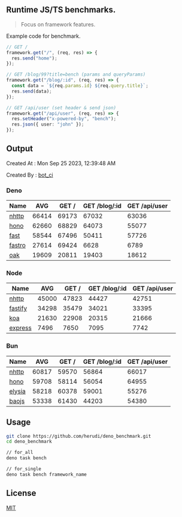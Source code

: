 ## Runtime JS/TS benchmarks.

> Focus on framework features.

Example code for benchmark.
```ts
// GET /
framework.get("/", (req, res) => {
  res.send("home");
});

// GET /blog/99?title=bench (params and queryParams)
framework.get("/blog/:id", (req, res) => {
  const data = `${req.params.id} ${req.query.title}`;
  res.send(data);
});

// GET /api/user (set header & send json)
framework.get("/api/user", (req, res) => {
  res.setHeader("x-powered-by", "bench");
  res.json({ user: "john" });
});
```

## Output
Created At : Mon Sep 25 2023, 12:39:48 AM

Created By : [bot_ci](https://github.com/herudi/deno_benchmarks/commits?author=github-actions%5Bbot%5D)


### Deno
|Name|AVG|GET /|GET /blog/:id|GET /api/user|
|----|----|----|----|----|
|[nhttp](https://github.com/nhttp/nhttp)|66414|69173|67032|63036|
|[hono](https://github.com/honojs/hono)|62660|68829|64073|55077|
|[fast](https://github.com/danteissaias/fast)|58544|67496|50411|57726|
|[fastro](https://github.com/fastrodev/fastro)|27614|69424|6628|6789|
|[oak](https://github.com/oakserver/oak)|19609|20811|19403|18612|
  


### Node
|Name|AVG|GET /|GET /blog/:id|GET /api/user|
|----|----|----|----|----|
|[nhttp](https://github.com/nhttp/nhttp)|45000|47823|44427|42751|
|[fastify](https://github.com/fastify/fastify)|34298|35479|34021|33395|
|[koa](https://github.com/koajs/koa)|21630|22908|20315|21666|
|[express](https://github.com/expressjs/express)|7496|7650|7095|7742|
  


### Bun
|Name|AVG|GET /|GET /blog/:id|GET /api/user|
|----|----|----|----|----|
|[nhttp](https://github.com/nhttp/nhttp)|60817|59570|56864|66017|
|[hono](https://github.com/honojs/hono)|59708|58114|56054|64955|
|[elysia](https://github.com/elysiajs/elysia)|58218|60378|59001|55276|
|[baojs](https://github.com/mattreid1/baojs)|53338|61430|44203|54380|
  



## Usage

```bash
git clone https://github.com/herudi/deno_benchmark.git
cd deno_benchmark

// for_all
deno task bench

// for_single
deno task bench framework_name
```

## License

[MIT](LICENSE)

